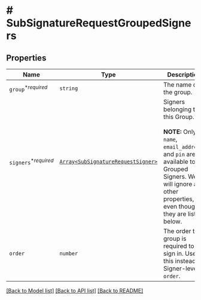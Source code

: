 # # SubSignatureRequestGroupedSigners



## Properties

Name | Type | Description | Notes
------------ | ------------- | ------------- | -------------
| `group`<sup>*_required_</sup> | ```string``` |  The name of the group.  |  |
| `signers`<sup>*_required_</sup> | [```Array<SubSignatureRequestSigner>```](SubSignatureRequestSigner.md) |  Signers belonging to this Group.<br><br>**NOTE:** Only `name`, `email_address`, and `pin` are available to Grouped Signers. We will ignore all other properties, even though they are listed below.  |  |
| `order` | ```number``` |  The order the group is required to sign in. Use this instead of Signer-level `order`.  |  |

[[Back to Model list]](../../README.md#models) [[Back to API list]](../../README.md#endpoints) [[Back to README]](../../README.md)
